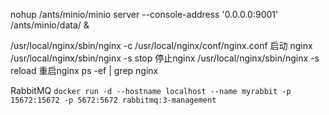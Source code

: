 nohup  /ants/minio/minio server --console-address '0.0.0.0:9001' /ants/minio/data/  &



/usr/local/nginx/sbin/nginx -c /usr/local/nginx/conf/nginx.conf     启动  nginx
/usr/local/nginx/sbin/nginx -s stop			                        停止nginx
/usr/local/nginx/sbin/nginx -s reload                               重启nginx
ps -ef | grep nginx

RabbitMQ
`docker run -d --hostname localhost --name myrabbit -p 15672:15672 -p 5672:5672 rabbitmq:3-management
`
